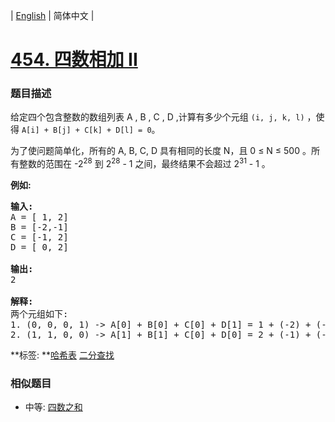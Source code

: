 | [English](README_EN.md) | 简体中文 |

# [454. 四数相加 II](https://leetcode-cn.com/problems/4sum-ii)
 ### 题目描述
<p>给定四个包含整数的数组列表&nbsp;A , B , C , D ,计算有多少个元组 <code>(i, j, k, l)</code>&nbsp;，使得&nbsp;<code>A[i] + B[j] + C[k] + D[l] = 0</code>。</p>

<p>为了使问题简单化，所有的 A, B, C, D 具有相同的长度&nbsp;N，且 0 &le; N &le; 500 。所有整数的范围在 -2<sup>28</sup> 到 2<sup>28</sup> - 1 之间，最终结果不会超过&nbsp;2<sup>31</sup> - 1 。</p>

<p><strong>例如:</strong></p>

<pre>
<strong>输入:</strong>
A = [ 1, 2]
B = [-2,-1]
C = [-1, 2]
D = [ 0, 2]

<strong>输出:</strong>
2

<strong>解释:</strong>
两个元组如下:
1. (0, 0, 0, 1) -&gt; A[0] + B[0] + C[0] + D[1] = 1 + (-2) + (-1) + 2 = 0
2. (1, 1, 0, 0) -&gt; A[1] + B[1] + C[0] + D[0] = 2 + (-1) + (-1) + 0 = 0
</pre>

**标签:	**[哈希表](https://leetcode-cn.com/tag/hash-table) [二分查找](https://leetcode-cn.com/tag/binary-search) 
 ### 相似题目
- 中等:	[四数之和](https://leetcode-cn.com/problems/4sum) 
